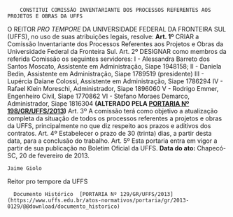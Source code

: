         CONSTITUI COMISSÃO INVENTARIANTE DOS PROCESSOS REFERENTES AOS PROJETOS E OBRAS DA UFFS  

 O REITOR *PRO TEMPORE*  DA UNIVERSIDADE FEDERAL DA FRONTEIRA SUL (UFFS), no uso de suas atribuições legais, resolve:   **Art. 1º**  CRIAR a Comissão Inventariante dos Processos Referentes aos Projetos e Obras da Universidade Federal da Fronteira Sul. Art. 2º DESIGNAR como membros da referida Comissão os seguintes servidores: I - Alessandra Barreto dos Santos Moscato, Assistente em Administração, Siape 1948158; II - Daniela Bedin, Assistente em Administração, Siape 1789519 (presidente) III - Lupércia Daiane Colossi, Assistente em Administração, Siape 1786294 IV - Rafael Klein Moreschi, Administrador, Siape 1896060 V - Rodrigo Emmer, Engenheiro Civil, Siape 1770862 VI - Stefano Moraes Demarco, Administrador, Siape 1816304 **(ALTERADO PELA [PORTARIA Nº 198/GR/UFFS/2013](https://www.uffs.edu.br/atos-normativos/portaria/gr/2013-0198))**    Art. 3º A comissão terá como objetivo a atualização completa da situação de todos os processos referentes a projetos e obras da UFFS, principalmente no que diz respeito aos prazos e aditivos dos contratos.   Art. 4º Estabelecer o prazo de 30 (trinta) dias, a partir desta data, para a conclusão do trabalho.   Art. 5º Esta portaria entra em vigor a partir de sua publicação no Boletim Oficial da UFFS.        **Data do ato:** Chapecó-SC, 20 de fevereiro de 2013.   
 

    Jaime Giolo   
 Reitor pro tempore da UFFS 

      Documento Histórico  [PORTARIA Nº 129/GR/UFFS/2013](https://www.uffs.edu.br/atos-normativos/portaria/gr/2013-0129/@@download/documento_historico)     
      